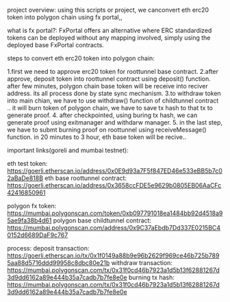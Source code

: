 project overview: using this scripts or project, we canconvert eth erc20 token into polygon chain using fx portal,, 

what is fx portal?: FxPortal offers an alternative where ERC standardized tokens can be deployed without any mapping involved, simply using the deployed base FxPortal contracts.

steps to convert eth erc20 token into polygon chain:

1.first we need to approve erc20 token for roottunnel base contract.
2.after approve, deposit token into roottunnel contract using deposit() function. after few minutes, polygon chain base token will be receive into reciver address. its all process done by state sync mechanism. 
3.to withdraw token into main chian, we have to use withdraw() function of childtunnel contract .. it will burn token of polygon chain, we have to save tx hash to that tx to generate proof.
4. after checkpointed, using buring tx hash, we can generate proof using exitmanager and withdarw manager.
5. in the last step, we have to submt burning proof on roottunnel using receiveMessage() function. in 20 minutes to 3 hour, eth base token will be recive..


important links(goreli and mumbai testnet):

eth test token: https://goerli.etherscan.io/address/0x0E9d93a7F5f847ED46e533eBB5b7c02aBaDe818B
eth base roottunnel contract: https://goerli.etherscan.io/address/0x3658ccFDE5e9629b0805EB06AaCFc42416850961

polygon fx token: https://mumbai.polygonscan.com/token/0xb097791018ea1484bb92d4518a95ae9fa38b4d61
polygon base childtunnel contract: https://mumbai.polygonscan.com/address/0x9C37aEbdb7Dd337E0215BC40152d6689DaF9c767

process: 
deposit transaction: https://goerli.etherscan.io/tx/0x1f0149a88b9e96b2629f969ce46b725b7895aa88d5716ddd99958c8dbc80e21b
withdraw transaction: https://mumbai.polygonscan.com/tx/0x31f0cd46b7923a1d5b13f62881267d3d9dd6162a89e444b35a7cadb7b7fe8e0e
burning tx hash: https://mumbai.polygonscan.com/tx/0x31f0cd46b7923a1d5b13f62881267d3d9dd6162a89e444b35a7cadb7b7fe8e0e

